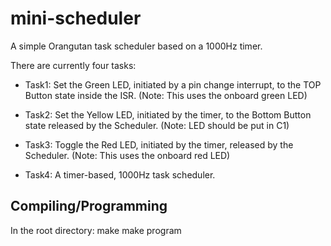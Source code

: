 mini-scheduler
==============
A simple Orangutan task scheduler based on a 1000Hz timer.

There are currently four tasks:

* Task1: Set the Green LED, initiated by a pin change interrupt,
  to the TOP Button state inside the ISR.
  (Note: This uses the onboard green LED)
 
* Task2: Set the Yellow LED, initiated by the timer,
  to the Bottom Button state released by the Scheduler.
  (Note: LED should be put in C1)
 
* Task3: Toggle the Red LED, initiated by the timer,
  released by the Scheduler.
  (Note: This uses the onboard red LED)
 
* Task4: A timer-based, 1000Hz task scheduler.


Compiling/Programming
---------------------
In the root directory:
	make
	make program